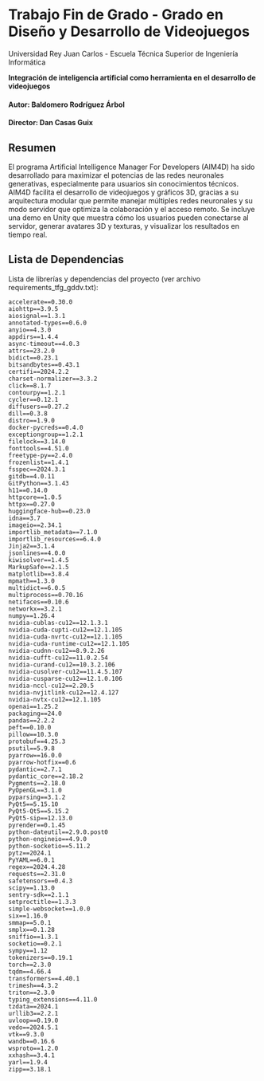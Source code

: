 # Trabajo Fin de Grado - Grado en Diseño y Desarrollo de Videojuegos
Universidad Rey Juan Carlos - Escuela Técnica Superior de Ingeniería Informática

**Integración de inteligencia artificial como herramienta en el desarrollo de videojuegos**

#### Autor: Baldomero Rodríguez Árbol
#### Director: Dan Casas Guix

## Resumen
El programa Artificial Intelligence Manager For Developers (AIM4D) ha sido desarrollado para maximizar el potencias de las redes neuronales generativas, especialmente para usuarios sin conocimientos técnicos. AIM4D facilita el desarrollo de videojuegos y gráficos 3D, gracias a su arquitectura modular que permite manejar múltiples redes neuronales y su modo servidor que optimiza la colaboración y el acceso remoto. Se incluye una demo en Unity que muestra cómo los usuarios pueden conectarse al servidor, generar avatares 3D y texturas, y visualizar los resultados en tiempo real.

## Lista de Dependencias
Lista de librerías y dependencias del proyecto (ver archivo requirements_tfg_gddv.txt):
```
accelerate==0.30.0
aiohttp==3.9.5
aiosignal==1.3.1
annotated-types==0.6.0
anyio==4.3.0
appdirs==1.4.4
async-timeout==4.0.3
attrs==23.2.0
bidict==0.23.1
bitsandbytes==0.43.1
certifi==2024.2.2
charset-normalizer==3.3.2
click==8.1.7
contourpy==1.2.1
cycler==0.12.1
diffusers==0.27.2
dill==0.3.8
distro==1.9.0
docker-pycreds==0.4.0
exceptiongroup==1.2.1
filelock==3.14.0
fonttools==4.51.0
freetype-py==2.4.0
frozenlist==1.4.1
fsspec==2024.3.1
gitdb==4.0.11
GitPython==3.1.43
h11==0.14.0
httpcore==1.0.5
httpx==0.27.0
huggingface-hub==0.23.0
idna==3.7
imageio==2.34.1
importlib_metadata==7.1.0
importlib_resources==6.4.0
Jinja2==3.1.4
jsonlines==4.0.0
kiwisolver==1.4.5
MarkupSafe==2.1.5
matplotlib==3.8.4
mpmath==1.3.0
multidict==6.0.5
multiprocess==0.70.16
netifaces==0.10.6
networkx==3.2.1
numpy==1.26.4
nvidia-cublas-cu12==12.1.3.1
nvidia-cuda-cupti-cu12==12.1.105
nvidia-cuda-nvrtc-cu12==12.1.105
nvidia-cuda-runtime-cu12==12.1.105
nvidia-cudnn-cu12==8.9.2.26
nvidia-cufft-cu12==11.0.2.54
nvidia-curand-cu12==10.3.2.106
nvidia-cusolver-cu12==11.4.5.107
nvidia-cusparse-cu12==12.1.0.106
nvidia-nccl-cu12==2.20.5
nvidia-nvjitlink-cu12==12.4.127
nvidia-nvtx-cu12==12.1.105
openai==1.25.2
packaging==24.0
pandas==2.2.2
peft==0.10.0
pillow==10.3.0
protobuf==4.25.3
psutil==5.9.8
pyarrow==16.0.0
pyarrow-hotfix==0.6
pydantic==2.7.1
pydantic_core==2.18.2
Pygments==2.18.0
PyOpenGL==3.1.0
pyparsing==3.1.2
PyQt5==5.15.10
PyQt5-Qt5==5.15.2
PyQt5-sip==12.13.0
pyrender==0.1.45
python-dateutil==2.9.0.post0
python-engineio==4.9.0
python-socketio==5.11.2
pytz==2024.1
PyYAML==6.0.1
regex==2024.4.28
requests==2.31.0
safetensors==0.4.3
scipy==1.13.0
sentry-sdk==2.1.1
setproctitle==1.3.3
simple-websocket==1.0.0
six==1.16.0
smmap==5.0.1
smplx==0.1.28
sniffio==1.3.1
socketio==0.2.1
sympy==1.12
tokenizers==0.19.1
torch==2.3.0
tqdm==4.66.4
transformers==4.40.1
trimesh==4.3.2
triton==2.3.0
typing_extensions==4.11.0
tzdata==2024.1
urllib3==2.2.1
uvloop==0.19.0
vedo==2024.5.1
vtk==9.3.0
wandb==0.16.6
wsproto==1.2.0
xxhash==3.4.1
yarl==1.9.4
zipp==3.18.1

```
